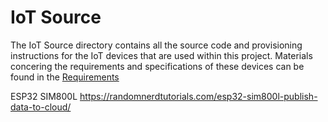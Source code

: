 # IoT Source

The IoT Source directory contains all the source code and provisioning instructions for the IoT devices that are used within this project. Materials concering the requirements and specifications of these devices can be found in the [Requirements](../Requirements/ReadMe.md)

ESP32 SIM800L https://randomnerdtutorials.com/esp32-sim800l-publish-data-to-cloud/